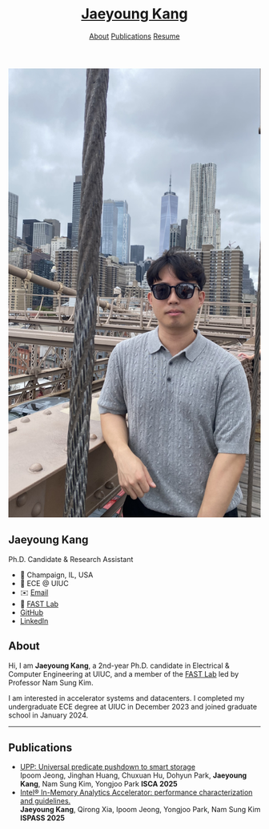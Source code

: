 <head>
    <link
        rel="stylesheet"
        href="https://cdnjs.cloudflare.com/ajax/libs/font-awesome/6.4.2/css/all.min.css"
        crossorigin="anonymous"
        referrerpolicy="no-referrer"
    />
    <link rel="stylesheet" href="assets/css/style.css">
</head>

<body>
    <!-- <header class="site-header">
        <div class="header-container">
        <a href="{{ "/" | relative_url }}">{{ Jaeyoung Kang }}</a>
        <nav class="site-nav">
            <a href="{{ "/#about"        | relative_url }}">About</a>
            <a href="{{ "/#publications" | relative_url }}">Publications</a>
            <a href="{{ "assets/img/Jaeyoung_Kang_Resume.pdf" | relative_url }}" target="_blank">Resume</a>
        </nav>
        </div>
    </header> -->
    <header class="site-header">
    <div class="header-container">
        <h1 class="site-title">
        <a href="#about">Jaeyoung Kang</a>
        </h1>
        <nav class="site-nav">
        <a href="#about">About</a>
        <a href="#publications">Publications</a>
        <a href="assets/resume/YourResume.pdf" target="_blank">Resume</a>
        </nav>
    </div>
    </header>
    <div class="profile-container">
        <!-- LEFT COLUMN -->
        <div class="profile-sidebar">
            <img src="assets/img/profile_pic.jpg" alt="Jaeyoung Kang">
            <h2>Jaeyoung Kang</h2>
            <p>Ph.D. Candidate & Research Assistant</p>
            <ul>
                <li>
                    <span class="icon">📍</span>
                    <span class="label">Champaign, IL, USA</span>
                </li>
                <li>
                    <span class="icon">🏫</span>
                    <span class="label">ECE @ UIUC</span>
                </li>
                <li>
                    <span class="icon">✉️</span>
                    <span class="label"><a href="mailto:jaeyoung@illinois.edu">Email</a></span>
                </li>
                <li>
                    <span class="icon">🔗</span>
                    <span class="label"><a href="https://fast.ece.illinois.edu/">FAST Lab</a></span>
                </li>
                <li>
                    <span class="icon"><i class="fab fa-github"></i></span>
                    <span class="label"><a href="https://github.com/Jae0504" target="_blank">GitHub</a></span>
                </li>
                <li>
                    <span class="icon"><i class="fab fa-linkedin"></i></span>
                    <span class="label"><a href="https://www.linkedin.com/in/jaeyoung-kang-653aa8250/" target="_blank">LinkedIn</a></span>
                </li>
            </ul>
        </div>
        <!-- RIGHT COLUMN -->
        <div class="profile-main">
            <section id="about">
            <h1>About</h1>
            <p>Hi, I am <strong>Jaeyoung Kang</strong>, a 2nd-year Ph.D. candidate in Electrical & Computer Engineering at UIUC, and a member of the <a href="https://fast.ece.illinois.edu/">FAST Lab</a> led by Professor Nam Sung Kim.</p>
            <p>I am interested in accelerator systems and datacenters. I completed my undergraduate ECE degree at UIUC in December 2023 and joined graduate school in January 2024.</p>
            </section>
            <hr class="divider"/>
            <section id="publications">
            <h1>Publications</h1>
            <ul class="pub-list">
                <li><a href="…">UPP: Universal predicate pushdown to smart storage</a><br/>
                    <middle> Ipoom Jeong, Jinghan Huang, Chuxuan Hu, Dohyun Park, <strong>Jaeyoung Kang</strong>, Nam Sung Kim, Yongjoo Park</middle>
                    <middle> <strong>ISCA 2025</strong> </middle>
                </li>
                <li><a href="…">Intel® In-Memory Analytics Accelerator: performance characterization and guidelines.</a><br/>
                    <middle> <strong>Jaeyoung Kang</strong>, Qirong Xia, Ipoom Jeong, Yongjoo Park, Nam Sung Kim</middle>
                    <middle> <strong>ISPASS 2025</strong> </middle>
                </li>
            </ul>
            </section>
        </div>
    </div>
</body>